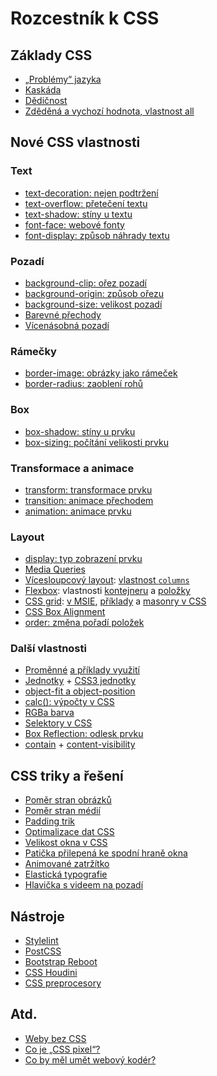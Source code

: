 # Rozcestník k CSS

## Základy CSS

- [„Problémy“ jazyka](css-jazyk-problemy.md)
- [Kaskáda](css-kaskada.md)
- [Dědičnost](css-dedicnost.md)
- [Zděděná a vychozí hodnota, vlastnost all](css-all-inherit-initial-unset-revert.md)

## Nové CSS vlastnosti

### Text

- [text-decoration: nejen podtržení](css-text-decoration.md)
- [text-overflow: přetečení textu](css3-text-overflow.md)
- [text-shadow: stíny u textu](css3-text-shadow.md)
- [font-face: webové fonty](css3-font-face.md)
- [font-display: způsob náhrady textu](css-font-display.md)

### Pozadí

- [background-clip: ořez pozadí](css3-background-clip.md)
- [background-origin: způsob ořezu](css3-background-origin.md)
- [background-size: velikost pozadí](css3-background-size.md)
- [Barevné přechody](css3-gradients.md)
- [Vícenásobná pozadí](css3-multiple-backgrounds.md)

### Rámečky

- [border-image: obrázky jako rámeček](css3-border-image.md)
- [border-radius: zaoblení rohů](css3-border-radius.md)

### Box

- [box-shadow: stíny u prvku](css3-box-shadow.md)
- [box-sizing: počítání velikosti prvku](css3-box-sizing.md)

### Transformace a animace

- [transform: transformace prvku](css3-transforms.md)
- [transition: animace přechodem](css3-transitions.md)
- [animation: animace prvku](css3-animations.md)

### Layout

- [display: typ zobrazení prvku](css-display.md)
- [Media Queries](css3-media-queries.md)
- [Vícesloupcový layout](css-multicolumn.md): [vlastnost `columns`](css-multicol-columns.md)
- [Flexbox](css3-flexbox.md): vlastnosti [kontejneru](css3-flexbox-kontejner.md) a [položky](css3-flexbox-polozky.md)
- [CSS grid](css-grid.md): [v MSIE](css-grid-msie.md), [příklady](css-grid-inspirace.md) a [masonry v CSS](css-masonry.md)
- [CSS Box Alignment](css-box-alignment.md)
- [order: změna pořadí položek](css-order.md)

### Další vlastnosti

- [Proměnné](css-promenne.md) [a příklady využití](css-promenne-priklady.md)
- [Jednotky](jednotky.md) + [CSS3 jednotky](css3-jednotky.md)
- [object-fit a object-position](css-object-fit-position.md)
- [calc(): výpočty v CSS](css3-calc.md)
- [RGBa barva](css3-rgba.md)
- [Selektory v CSS](css3-selektory.md)
- [Box Reflection: odlesk prvku](css3-box-reflection.md)
- [contain](css-contain.md) + [content-visibility](css-content-visibility.md)

## CSS triky a řešení

- [Poměr stran obrázků](img-pomer-stran.md)
- [Poměr stran médií](css-pomer-stran.md)
- [Padding trik](padding-trik.md)
- [Optimalizace dat CSS](css-optimalizace.md)
- [Velikost okna v CSS](velikost-okna-css-js.md)
- [Patička přilepená ke spodní hraně okna](reseni-flexbox-paticka.md)
- [Animované zatržítko](reseni-zeldmanovo-zatrzitko.md)
- [Elastická typografie](reseni-elasticka-typografie.md)
- [Hlavička s videem na pozadí](https://www.vzhurudolu.cz/blog/59-css-video-hlavicka)

## Nástroje

- [Stylelint](stylelint.md)
- [PostCSS](postcss.md)
- [Bootstrap Reboot](https://www.vzhurudolu.cz/blog/53-reboot)
- [CSS Houdini](https://www.vzhurudolu.cz/blog/56-houdini-css)
- [CSS preprocesory](https://www.vzhurudolu.cz/blog/12-css-preprocesory-1)

## Atd.

- [Weby bez CSS](weby-bez-css.md)
- [Co je „CSS pixel“?](css-pixel.md)
- [Co by měl umět webový kodér?](webovy-koder.md)
